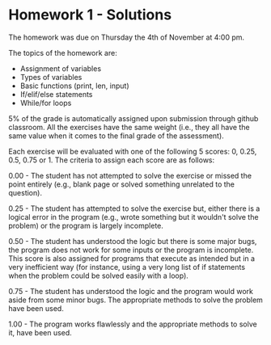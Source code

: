 # Homework 1 - Solutions
 
The homework was due on Thursday the 4th of November at 4:00 pm. 

The topics of the homework are:

- Assignment of variables
- Types of variables
- Basic functions (print, len, input)
- If/elif/else statements
- While/for loops

5% of the grade is automatically assigned upon submission through github classroom. 
All the exercises have the same weight (i.e., they all have the same value when it comes to the final grade of the assessment).

Each exercise will be evaluated with one of the following 5 scores: 0, 0.25, 0.5, 0.75 or 1.
The criteria to assign each score are as follows:

0.00 - The student has not attempted to solve the exercise or missed the point entirely (e.g., blank page or solved something unrelated to the question).

0.25 - The student has attempted to solve the exercise but, either there is a logical error in the program (e.g., wrote something but it wouldn't solve the problem) or the program is largely incomplete.

0.50 - The student has understood the logic but there is some major bugs, the program does not work for some inputs or the program is incomplete. This score is also assigned for programs that execute as intended but in a very inefficient way (for instance, using a very long list of if statements when the problem could be solved easily with a loop).

0.75 - The student has understood the logic and the program would work aside from some minor bugs. The appropriate methods to solve the problem have been used.

1.00 - The program works flawlessly and the appropriate methods to solve it, have been used.


